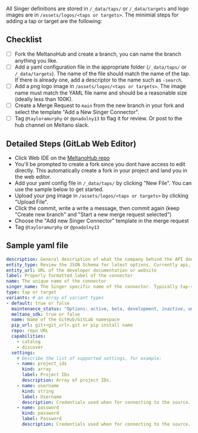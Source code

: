<!---
Use this template when adding a new Singer tap or target to the hub. 
--->


All Singer definitions are stored in `/_data/taps/` or `/_data/targets` and logo images are in `/assets/logos/<taps or targets>`. The minimial steps for adding a tap or target are the following:


## Checklist

- [ ] Fork the MeltanoHub and create a branch, you can name the branch anything you like.
- [ ] Add a yaml configuration file in the appropriate folder (`/_data/taps/` or `/_data/targets`). The name of the file should match the name of the tap. If there is already one, add a descriptor to the name such as `-search`.
- [ ] Add a png logo image in `/assets/logos/<taps or targets>`. The image name must match the YAML file name and should be a reasonable size (ideally less than 100K).
- [ ] Create a Merge Request to `main` from the new branch in your fork and select the template "Add a New Singer Connector".
- [ ] Tag `@tayloramurphy` or `@pnadolny13` to flag it for review. Or post to the hub channel on Meltano slack.

## Detailed Steps (GitLab Web Editor)

- Click Web IDE on the [MeltanoHub repo](https://gitlab.com/meltano/hub)
- You'll be prompted to create a fork since you dont have access to edit directly. This automatically create a fork in your project and land you in the web editor.
- Add your yaml config file in `/_data/taps/` by clicking "New File". You can use the sample below to get started.
- Upload your png image in `/assets/logos/<taps or targets>` by clicking "Upload File".
- Click the commit, write a write a message, then commit again (keep "Create new branch" and "Start a new merge request selected")
- Choose the "Add new Singer Connector" template in the merge request
- Tag `@tayloramurphy` or `@pnadolny13`

## Sample yaml file

```yaml
description: General description of what the company behind the API does
entity_type: Review the JSON Schema for latest options. Currently api, file, database.
entity_url: URL of the developer documentation or website
label: Properly formatted label of the connector
name: The unique name of the connector
singer_name: The Singer specific name of the connector. Typically tap-<name> or target-<name>
type: tap or target
variants: # an array of variant types
- default: true or false
  maintenance_status: "Options: active, beta, development, inactive, unknown"
  meltano_sdk: true or false
  name: Name of the GitHub/GitLab namespace
  pip_url: git+<git_url>.git or pip install name
  repo: repo URL
  capabilities:
    - catalog
    - discover
  settings:
    # Describe the list of supported settings, for example:
    - name: project_ids
      kind: array
      label: Project IDs
      description: Array of project IDs.
    - name: username
      kind: string
      label: Username
      description: Credentials used when for connecting to the source.
    - name: password
      kind: password
      label: Password
      description: Credentials used when for connecting to the source.
```

